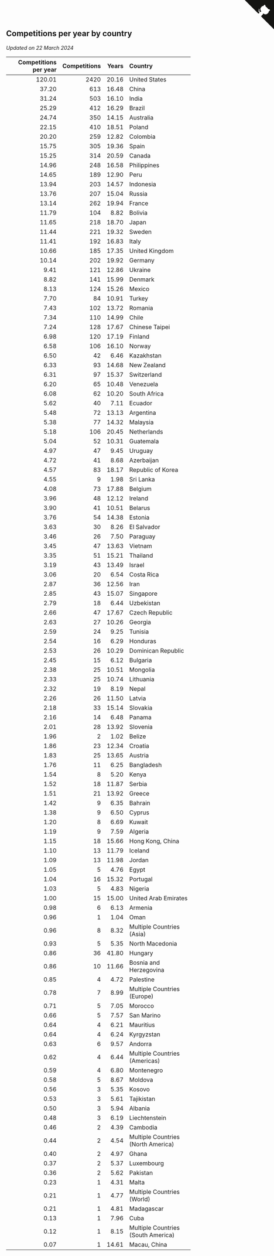 ## Competitions per year by country

*Updated on 22 March 2024*

| Competitions per year | Competitions | Years | Country |
| ---: | ---: | ---: | :--- |
| 120.01 | 2420 | 20.16 | United States |
| 37.20 | 613 | 16.48 | China |
| 31.24 | 503 | 16.10 | India |
| 25.29 | 412 | 16.29 | Brazil |
| 24.74 | 350 | 14.15 | Australia |
| 22.15 | 410 | 18.51 | Poland |
| 20.20 | 259 | 12.82 | Colombia |
| 15.75 | 305 | 19.36 | Spain |
| 15.25 | 314 | 20.59 | Canada |
| 14.96 | 248 | 16.58 | Philippines |
| 14.65 | 189 | 12.90 | Peru |
| 13.94 | 203 | 14.57 | Indonesia |
| 13.76 | 207 | 15.04 | Russia |
| 13.14 | 262 | 19.94 | France |
| 11.79 | 104 | 8.82 | Bolivia |
| 11.65 | 218 | 18.70 | Japan |
| 11.44 | 221 | 19.32 | Sweden |
| 11.41 | 192 | 16.83 | Italy |
| 10.66 | 185 | 17.35 | United Kingdom |
| 10.14 | 202 | 19.92 | Germany |
| 9.41 | 121 | 12.86 | Ukraine |
| 8.82 | 141 | 15.99 | Denmark |
| 8.13 | 124 | 15.26 | Mexico |
| 7.70 | 84 | 10.91 | Turkey |
| 7.43 | 102 | 13.72 | Romania |
| 7.34 | 110 | 14.99 | Chile |
| 7.24 | 128 | 17.67 | Chinese Taipei |
| 6.98 | 120 | 17.19 | Finland |
| 6.58 | 106 | 16.10 | Norway |
| 6.50 | 42 | 6.46 | Kazakhstan |
| 6.33 | 93 | 14.68 | New Zealand |
| 6.31 | 97 | 15.37 | Switzerland |
| 6.20 | 65 | 10.48 | Venezuela |
| 6.08 | 62 | 10.20 | South Africa |
| 5.62 | 40 | 7.11 | Ecuador |
| 5.48 | 72 | 13.13 | Argentina |
| 5.38 | 77 | 14.32 | Malaysia |
| 5.18 | 106 | 20.45 | Netherlands |
| 5.04 | 52 | 10.31 | Guatemala |
| 4.97 | 47 | 9.45 | Uruguay |
| 4.72 | 41 | 8.68 | Azerbaijan |
| 4.57 | 83 | 18.17 | Republic of Korea |
| 4.55 | 9 | 1.98 | Sri Lanka |
| 4.08 | 73 | 17.88 | Belgium |
| 3.96 | 48 | 12.12 | Ireland |
| 3.90 | 41 | 10.51 | Belarus |
| 3.76 | 54 | 14.38 | Estonia |
| 3.63 | 30 | 8.26 | El Salvador |
| 3.46 | 26 | 7.50 | Paraguay |
| 3.45 | 47 | 13.63 | Vietnam |
| 3.35 | 51 | 15.21 | Thailand |
| 3.19 | 43 | 13.49 | Israel |
| 3.06 | 20 | 6.54 | Costa Rica |
| 2.87 | 36 | 12.56 | Iran |
| 2.85 | 43 | 15.07 | Singapore |
| 2.79 | 18 | 6.44 | Uzbekistan |
| 2.66 | 47 | 17.67 | Czech Republic |
| 2.63 | 27 | 10.26 | Georgia |
| 2.59 | 24 | 9.25 | Tunisia |
| 2.54 | 16 | 6.29 | Honduras |
| 2.53 | 26 | 10.29 | Dominican Republic |
| 2.45 | 15 | 6.12 | Bulgaria |
| 2.38 | 25 | 10.51 | Mongolia |
| 2.33 | 25 | 10.74 | Lithuania |
| 2.32 | 19 | 8.19 | Nepal |
| 2.26 | 26 | 11.50 | Latvia |
| 2.18 | 33 | 15.14 | Slovakia |
| 2.16 | 14 | 6.48 | Panama |
| 2.01 | 28 | 13.92 | Slovenia |
| 1.96 | 2 | 1.02 | Belize |
| 1.86 | 23 | 12.34 | Croatia |
| 1.83 | 25 | 13.65 | Austria |
| 1.76 | 11 | 6.25 | Bangladesh |
| 1.54 | 8 | 5.20 | Kenya |
| 1.52 | 18 | 11.87 | Serbia |
| 1.51 | 21 | 13.92 | Greece |
| 1.42 | 9 | 6.35 | Bahrain |
| 1.38 | 9 | 6.50 | Cyprus |
| 1.20 | 8 | 6.69 | Kuwait |
| 1.19 | 9 | 7.59 | Algeria |
| 1.15 | 18 | 15.66 | Hong Kong, China |
| 1.10 | 13 | 11.79 | Iceland |
| 1.09 | 13 | 11.98 | Jordan |
| 1.05 | 5 | 4.76 | Egypt |
| 1.04 | 16 | 15.32 | Portugal |
| 1.03 | 5 | 4.83 | Nigeria |
| 1.00 | 15 | 15.00 | United Arab Emirates |
| 0.98 | 6 | 6.13 | Armenia |
| 0.96 | 1 | 1.04 | Oman |
| 0.96 | 8 | 8.32 | Multiple Countries (Asia) |
| 0.93 | 5 | 5.35 | North Macedonia |
| 0.86 | 36 | 41.80 | Hungary |
| 0.86 | 10 | 11.66 | Bosnia and Herzegovina |
| 0.85 | 4 | 4.72 | Palestine |
| 0.78 | 7 | 8.99 | Multiple Countries (Europe) |
| 0.71 | 5 | 7.05 | Morocco |
| 0.66 | 5 | 7.57 | San Marino |
| 0.64 | 4 | 6.21 | Mauritius |
| 0.64 | 4 | 6.24 | Kyrgyzstan |
| 0.63 | 6 | 9.57 | Andorra |
| 0.62 | 4 | 6.44 | Multiple Countries (Americas) |
| 0.59 | 4 | 6.80 | Montenegro |
| 0.58 | 5 | 8.67 | Moldova |
| 0.56 | 3 | 5.35 | Kosovo |
| 0.53 | 3 | 5.61 | Tajikistan |
| 0.50 | 3 | 5.94 | Albania |
| 0.48 | 3 | 6.19 | Liechtenstein |
| 0.46 | 2 | 4.39 | Cambodia |
| 0.44 | 2 | 4.54 | Multiple Countries (North America) |
| 0.40 | 2 | 4.97 | Ghana |
| 0.37 | 2 | 5.37 | Luxembourg |
| 0.36 | 2 | 5.62 | Pakistan |
| 0.23 | 1 | 4.31 | Malta |
| 0.21 | 1 | 4.77 | Multiple Countries (World) |
| 0.21 | 1 | 4.81 | Madagascar |
| 0.13 | 1 | 7.96 | Cuba |
| 0.12 | 1 | 8.15 | Multiple Countries (South America) |
| 0.07 | 1 | 14.61 | Macau, China |


<a href="https://github.com/jonatanklosko/wca_statistics" class="github-corner" aria-label="View source on Github"><svg width="80" height="80" viewBox="0 0 250 250" style="fill:#151513; color:#fff; position: absolute; top: 0; border: 0; right: 0;" aria-hidden="true"><path d="M0,0 L115,115 L130,115 L142,142 L250,250 L250,0 Z"></path><path d="M128.3,109.0 C113.8,99.7 119.0,89.6 119.0,89.6 C122.0,82.7 120.5,78.6 120.5,78.6 C119.2,72.0 123.4,76.3 123.4,76.3 C127.3,80.9 125.5,87.3 125.5,87.3 C122.9,97.6 130.6,101.9 134.4,103.2" fill="currentColor" style="transform-origin: 130px 106px;" class="octo-arm"></path><path d="M115.0,115.0 C114.9,115.1 118.7,116.5 119.8,115.4 L133.7,101.6 C136.9,99.2 139.9,98.4 142.2,98.6 C133.8,88.0 127.5,74.4 143.8,58.0 C148.5,53.4 154.0,51.2 159.7,51.0 C160.3,49.4 163.2,43.6 171.4,40.1 C171.4,40.1 176.1,42.5 178.8,56.2 C183.1,58.6 187.2,61.8 190.9,65.4 C194.5,69.0 197.7,73.2 200.1,77.6 C213.8,80.2 216.3,84.9 216.3,84.9 C212.7,93.1 206.9,96.0 205.4,96.6 C205.1,102.4 203.0,107.8 198.3,112.5 C181.9,128.9 168.3,122.5 157.7,114.1 C157.9,116.9 156.7,120.9 152.7,124.9 L141.0,136.5 C139.8,137.7 141.6,141.9 141.8,141.8 Z" fill="currentColor" class="octo-body"></path></svg></a><style>.github-corner:hover .octo-arm{animation:octocat-wave 560ms ease-in-out}@keyframes octocat-wave{0%,100%{transform:rotate(0)}20%,60%{transform:rotate(-25deg)}40%,80%{transform:rotate(10deg)}}@media (max-width:500px){.github-corner:hover .octo-arm{animation:none}.github-corner .octo-arm{animation:octocat-wave 560ms ease-in-out}}</style>
